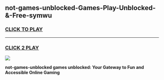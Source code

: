 
## not-games-unblocked-Games-Play-Unblocked-&-Free-symwu
<h3>
<a href="https://premium76.site?title=not-games-unblocked&ref=24A">CLICK TO PLAY</a></h3>
<hr>

<h3>
<a href="https://premium76.site?title=not-games-unblocked&ref=24A">CLICK 2 PLAY</a>
  
</h3>

<a href="https://premium76.site?title=not-games-unblocked&ref=24A"><img src="https://clearcache.store/games.png"></a>


**not-games-unblocked games unblocked: Your Gateway to Fun and Accessible Online Gaming**
